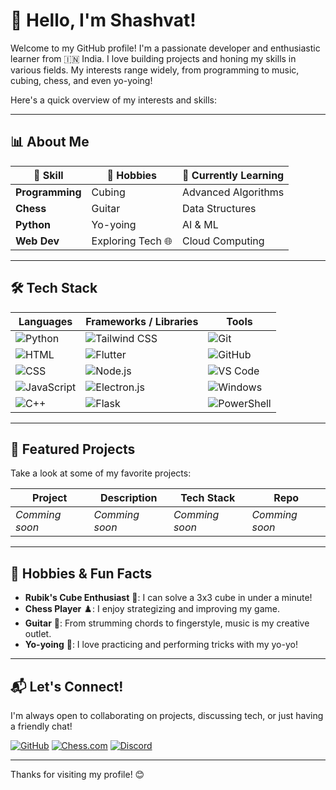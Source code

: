 # 👋 Hello, I'm Shashvat!

Welcome to my GitHub profile! I'm a passionate developer and enthusiastic learner from 🇮🇳 India. I love building projects and honing my skills in various fields. My interests range widely, from programming to music, cubing, chess, and even yo-yoing! 

Here's a quick overview of my interests and skills: 

---

## 📊 About Me
| 🧩 Skill         | 🎸 Hobbies         | 🌱 Currently Learning |
|------------------|--------------------|-----------------------|
| **Programming**  | Cubing             | Advanced Algorithms  |
| **Chess**        | Guitar             | Data Structures      |
| **Python**       | Yo-yoing           | AI & ML              |
| **Web Dev**      | Exploring Tech 🌐 | Cloud Computing      |

---

## 🛠️ Tech Stack

| **Languages**                                      | **Frameworks / Libraries**                                         | **Tools**                             |
|----------------------------------------------------|---------------------------------------------------------------------|---------------------------------------|
| ![Python](https://img.shields.io/badge/-Python-3776AB?style=flat-square&logo=python&logoColor=white)         | ![Tailwind CSS](https://img.shields.io/badge/-Tailwind%20CSS-06B6D4?style=flat-square&logo=tailwind-css&logoColor=white)       | ![Git](https://img.shields.io/badge/-Git-F05032?style=flat-square&logo=git&logoColor=white) |
| ![HTML](https://img.shields.io/badge/-HTML5-E34F26?style=flat-square&logo=html5&logoColor=white)            | ![Flutter](https://img.shields.io/badge/-Flutter-02569B?style=flat-square&logo=flutter&logoColor=white)                       | ![GitHub](https://img.shields.io/badge/-GitHub-181717?style=flat-square&logo=github&logoColor=white) |
| ![CSS](https://img.shields.io/badge/-CSS3-1572B6?style=flat-square&logo=css3&logoColor=white)              | ![Node.js](https://img.shields.io/badge/-Node.js-339933?style=flat-square&logo=node.js&logoColor=white)                       | ![VS Code](https://img.shields.io/badge/-VS%20Code-007ACC?style=flat-square&logo=visual-studio-code&logoColor=white) |
| ![JavaScript](https://img.shields.io/badge/-JavaScript-F7DF1E?style=flat-square&logo=javascript&logoColor=black) | ![Electron.js](https://img.shields.io/badge/-Electron.js-47848F?style=flat-square&logo=electron&logoColor=white)         | ![Windows](https://img.shields.io/badge/-Windows-0078D6?style=flat-square&logo=windows&logoColor=white) |
| ![C++](https://img.shields.io/badge/-C++-00599C?style=flat-square&logo=c%2B%2B&logoColor=white)            | ![Flask](https://img.shields.io/badge/-Flask-000000?style=flat-square&logo=flask&logoColor=white)                             | ![PowerShell](https://img.shields.io/badge/-PowerShell-5391FE?style=flat-square&logo=powershell&logoColor=white) |


---

## 🌟 Featured Projects

Take a look at some of my favorite projects:

| Project | Description | Tech Stack | Repo |
|---------|-------------|------------|------|
| *Comming soon* | *Comming soon* | *Comming soon* | *Comming soon* |
<!--  Example:
        | **[Portfolio Website](https://github.com/your-username/portfolio)** | A personal website to showcase my skills and projects. | HTML, CSS, JavaScript | [GitHub](https://github.com/your-username/portfolio) |     -->

---

## 🎸 Hobbies & Fun Facts

- **Rubik's Cube Enthusiast** 🧊: I can solve a 3x3 cube in under a minute!
- **Chess Player** ♟️: I enjoy strategizing and improving my game.
- **Guitar** 🎸: From strumming chords to fingerstyle, music is my creative outlet.
- **Yo-yoing** 🎯: I love practicing and performing tricks with my yo-yo!

---

## 📬 Let's Connect!

I'm always open to collaborating on projects, discussing tech, or just having a friendly chat! 

[![GitHub](https://img.shields.io/badge/-GitHub-333?style=flat-square&logo=github)](https://github.com/Syntax-Virtuoso)
[![Chess.com](https://img.shields.io/badge/-Chess.com-2E8B57?style=flat-square&logo=chess.com&logoColor=white)](https://www.chess.com/member/darker_knight_2011)
[![Discord](https://img.shields.io/badge/-Discord-5865F2?style=flat-square&logo=discord&logoColor=white)](https://discord.com/users/coolcodersk20232)

---

Thanks for visiting my profile! 😊 
